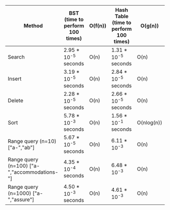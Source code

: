 | Method                                       	| BST (time to perform 100 times) 	| O(f(n)) 	| Hash Table (time to perform 100 times) 	| O(g(n))    	|
|----------------------------------------------	|---------------------------------	|---------	|----------------------------------------	|------------	|
| Search                                       	| 2.95 * 10<sup>-5</sup> seconds  	| O(n)    	| 1.31 * 10<sup>-5</sup> seconds         	| O(n)       	|
| Insert                                       	| 3.19 * 10<sup>-5</sup> seconds  	| O(n)    	| 2.84 * 10<sup>-5</sup> seconds         	| O(n)       	|
| Delete                                       	| 2.28 * 10<sup>-5</sup> seconds  	| O(n)    	| 2.66 * 10<sup>-5</sup> seconds         	| O(n)       	|
| Sort                                         	| 5.78 * 10<sup>-3</sup> seconds  	| O(n)    	| 1.56 * 10<sup>-1</sup> seconds         	| O(nlog(n)) 	|
| Range query (n=10) ["a-","ab"]               	| 5.67 * 10<sup>-5</sup> seconds  	| O(n)    	| 6.11 * 10<sup>-3</sup>                 	| O(n)       	|
| Range query (n=100) ["a-","accommodations-"] 	| 4.35 * 10<sup>-4</sup> seconds  	| O(n)    	| 6.48 * 10<sup>-3</sup>                 	| O(n)       	|
| Range query (n=1000) ["a-","assure"]         	| 4.50 * 10<sup>-3</sup> seconds  	| O(n)    	| 4.61 * 10<sup>-3</sup>                 	| O(n)       	|
